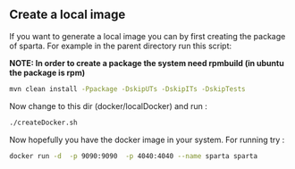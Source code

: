 Create a local image
--------------------

If you want to generate a local image you can by first creating the package of sparta.
For example in the parent directory run this script:

**NOTE: In order to create a package the system need rpmbuild (in ubuntu the package is rpm)**

```bash
mvn clean install -Ppackage -DskipUTs -DskipITs -DskipTests
```

Now change to this dir (docker/localDocker) and  run : 

```bash
./createDocker.sh

``` 

Now hopefully you have the docker image in your system. For running try :

```bash
docker run -d  -p 9090:9090  -p 4040:4040 --name sparta sparta 
```
